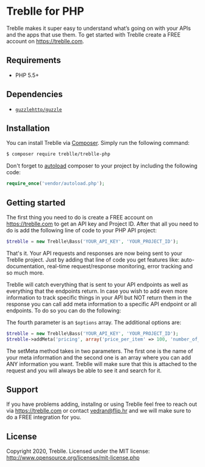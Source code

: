# Treblle for PHP
Treblle makes it super easy to understand what’s going on with your APIs and the apps that use them. To get started with Treblle create a FREE account on <https://treblle.com>.

## Requirements
* PHP 5.5+

## Dependencies
* [`guzzlehttp/guzzle`](https://packagist.org/packages/guzzlehttp/guzzle)

## Installation
You can install Treblle via [Composer](http://getcomposer.org/). Simply run the following command:
```bash
$ composer require treblle/treblle-php
```
Don't forget to [autoload](https://getcomposer.org/doc/01-basic-usage.md#autoloading) composer to your project by including the following code:

```php
require_once('vendor/autoload.php');
```

## Getting started
The first thing you need to do is create a FREE account on <https://treblle.com> to get an API key and Project ID. After that all you need to do is add the following line of code to your PHP API project: 

```php
$treblle = new Treblle\Bass('YOUR_API_KEY', 'YOUR_PROJECT_ID');
```
That's it. Your API requests and responses are now being sent to your Treblle project. Just by adding that line of code you get features like: auto-documentation, real-time request/response monitoring, error tracking and so much more.

Treblle will catch everything that is sent to your API endpoints as well as everything that the endpoints return. In case you wish to add even more information to track specific things in your API but NOT return them in the response you can call add meta information to a specific API endpoint or all endpoints. To do so you can do the following:

The fourth parameter is an `$options` array. The additional options are:

```php
$treblle = new Treblle\Bass('YOUR_API_KEY', 'YOUR_PROJECT_ID');
$treblle->addMeta('pricing', array('price_per_item' => 100, 'number_of_items' => '2', 'total' => 200));
```

The setMeta method takes in two parameters. The first one is the name of your meta information and the second one is an array where you can add ANY information you want. Treblle will make sure that this is attached to the request and you will always be able to see it and search for it.

## Support
If you have problems adding, installng or using Treblle feel free to reach out via <https://treblle.com> or contact vedran@flip.hr and we will make sure to do a FREE integration for you. 

## License
Copyright 2020, Treblle. Licensed under the MIT license:
http://www.opensource.org/licenses/mit-license.php
